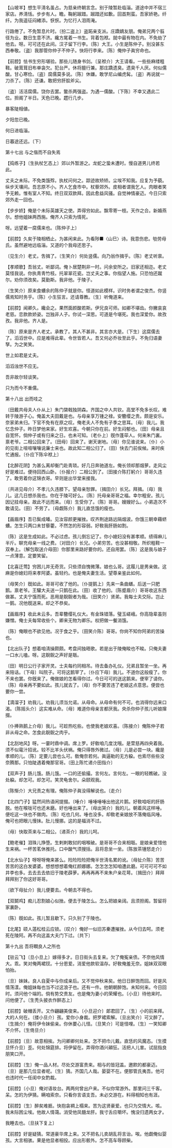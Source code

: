 <!-- { "loadSidebar": true } -->
【山坡羊】想生平淸名虽占。为慈亲终朝言念。别于陵暂赴临淄。道途中并不宿三家店。养淸恬。步步有人。瞻。鞠躬踧踖。踧踖还如歉。回首荆蛮。吾家娇艳。纤纤。为我遥征闷緖添。恹恹。为忆行人泪雨淹。

行路倦了。不免暂息片时。〔扮二盗上〕盗跖亲支派。庄蹻嫡友朋。俺弟兄两个翦径为业。数日生意不济。纔方尾着一书生。背着包袱。就中最有物在内。不免劫了他去。呀。可可还在此间。汉子留下行李。〔陈〕大王。小生是陈仲子。别没甚东西奉敬。〔盗〕我那管你仲子不仲子。快将行李来。〔陈〕俺仲子眞穷命也。 

【前腔】怯书生穷形堪验。那些儿随身书剑。〔呈袱介〕大王请看。一些些麻缕粗鞋。破茸茸旧布单衾欠。犯台严。休将膻行兼。那庄蹻遗臭。遗臭千人厌。何似儒酸。甘心寒俭。〔盗〕腐儒莫多说。〔陈〕休嫌。敢学尼山编虎髯。〔盗〕再说就一刀杀了。〔陈〕还谦。敢把穷肝脍斧尖。

〔盗〕活活腐儒。饶你去罢。鳖杀两强盗。为遇一儒酸。〔下陈〕不幸又遇此二位。担阁了半日。天色已晚。趱行几步。 

暴客陡相値。



夕阳忽已晚。

何日进临淄。



日暮途还远。〔下〕 

第十七出
与之偕而不自失焉

【捣练子】〔生执杖乞态上〕郊以外暂游之。龙蛇之蛰未遭时。慢自道男儿终若此。

丈夫之未际。不免类饿殍。执杖问何之。踪迹故矫矫。尘埃不知我。应复为予藐。纵步天壤间。吾志原不小。齐人乞食市中。杖藜郊外。皮相者谓我乞人。肉眼者笑予无赖。惟有室人不知。终日双双款拜。因此愈益风骚。自觉神情豪迈。今日只索郊外走一回也。 

【步步娇】俺是个未际英雄天之使。弄得穷如此。飘零寄一枝。天作之合。新婚燕尔。想他姐妹两西施。俺齐人只索为情死。

呀。远望着一腐儒来也。〔陈仲子上〕 

【前腔】久矣于陵相栖止。为甚闲来此。为看陟■〈山巳〉诗。我意伤悲。劬劳母氏。虽然避地远临淄。又道的个我母还思子。

〔见生介〕老丈。吿揖了。〔生笑介〕何处竖儒。向乃翁作揖乎。〔陈〕老丈听禀。 

【孝顺歌】吾翁丈。听鄙词。俺卜居楚荆非一时。问余安所之。旧家还相迩。老丈莫怪我说。你执靑靑竹枝。托翠翠花瓷。岂丈夫之事。你指望人施。只恐怕还蹴尔。劝你须改矣。莫勤斯。我非他。于陵子。

〔生笑介〕原来食螬余的陈仲子就是你。怪道如此模样。识时务者谓之俊杰。你竖儒焉知时务乎。〔陈〕小生狂言。还请尊教。〔生〕听俺道来。 

【前腔】闻卿久。纔会之。果然面颜酸若斯。伊兄良可师。如卿不堪齿。你撇哀哀老慈。恋款款娇姿。岂独非人子。你试一深思。可道是今堪死。我也深爱你。故孜孜。我非他。齐人是。

〔陈〕原来是齐人老丈。承教了。其人不甚非。其言亦大是。〔下生〕这腐儒去了。滔滔世中。应是难得此辈。令世皆若人。吾又何必乔妆至此乎。不免归语妻孥。为之笑笑。 

世上如君是丈夫。



滔滔浊世不应无。

吾非故尔轻谈笑。



只为而今不重儒。 

第十八出
出而哇之

〔田戴共母夫人仆从上〕朱门棨戟独阴森。齐国之中人共钦。高堂不免多长叹。难转于陵游子心。俺盖大夫田戴是也。与母亲享万锺之禄。安簪缨之贵。颇是安乐。奈家弟未归。下官不免有在原之叹。俺老夫人不免有子季之思耳。〔母〕我儿。我忆念仲子。昨日梦他来家。好生欢喜。今朝只你在前。好生闷郁也。〔田〕母亲且自宽怀。倘仲子或有归来之日。也未可知。〔老仆上〕旣作蓬荜人。何来朱门裏。禀老爷。二相公回来了。〔田母〕回来了。谢天谢地。〔母〕你见谁说来。〔仆〕小的见街上喧喧嚷嚷说廉士来也。故此知二相公归了。〔田〕快去门前俟候。来时疾忙通报。〔仆应下陈伞袱上〕 

【北醉花阴】为甚么离却衡门赴靑琐。好几日奔驰道左。俺长领却那烟萝。走风尘好是难过。便待回西山卧。〔仆报介〕二相公到了。〔田接介陈打躬介〕哥哥久违了。敢劳着你这锦衣哥。早则是出华堂来接我。

〔共进见母介〕不孝儿久违膝下。望母亲恕罪。〔揖田介〕长兄。拜揖。〔母〕我儿。这几日想杀我也。你在于陵可好么。〔陈〕托母亲哥哥之福。幸尔粗安。孩儿因记挂母亲。故此不远而来。〔母〕生受你了。〔陈〕哥哥。嫂嫂好么。小弟造次不敢请见。〔田〕不劳了。〔母觑陈介〕我儿直恁饿的瘦也。 

【画眉序】吾已鬓成皤。见汝容颜更摧挫。叹齐荆途路远隔烟波。你饿三朝幸藉蛴螬。怎生只两口未甘藜藿。不然怎的形容弱。好敎我肝肠如割。

〔陈〕这是生成如此。不必过虑。孩儿倒忘记了。你小媳妇没有甚孝顺。绩得麻儿半斤。聊充母亲一线之费。〔对田介〕长兄。小弟穷苦。也没甚相敬。所织粗鞋一双奉上。〔解包取送介母田〕你那里来路好要你的。还自用罢。〔陈〕这是我与娘子一点薄意。定要笑留。 

【北喜迁莺】穷困儿并无奇货。只些须自愧微薄。娘也么哥。这履儿是男亲做。这麻是你媳妇将来孝阿婆。虽轻约。也是俺夫妻生活。望尊亲鉴此如何。

〔母笑介〕旣如此。哥哥可收了他的。〔仆提鹅上〕先来一条曲蟮。后送一只肥鹅。禀老爷。王驩大夫送一只鹅在此。〔田〕收了他的。〔陈蹙眉介〕哥哥收这东西做甚。丈夫宁饿而死。恶用是鶃鶃者为哉。〔田笑介〕贤弟。我每士夫交际。岂止一鹅。况他旣送来。却之不恭矣。 

【画眉序】收此未云多。吾辈簪缨礼仪大。有金珠错落。璧玉嵯峨。你高隐辈虽则嫌憎。俺士夫每常收些个。卿来无物为卿乐。权把做一餐消饿。

〔陈〕俺眼也不欲见他。况于食之乎。〔田笑介陈〕哥哥。你尙不知你阿弟的苦操也。 

【北出队子】想着咱淸操颇颇。考盘间独晤歌。若是出于陵俺睃也不睃。只俺夫妻一口水儿嗑。呀。这鶃鶃之声好是聒。

〔田〕明日公行子家开灵。士夫每约同相吊。待去备办礼仪。兄弟且暂坐一坐。再来陪话。〔下母〕叫院子。可将这鹅宰了。〔仆应下母〕我儿。不道你这般瘦了。你不来也罢。你旣来了。俺做娘的怎看得你过。今日可可的送这鹅来。便宰了请你。〔陈〕母亲再不要如此。孩儿就去了。〔母〕你不要苦违了老娘这点意思。便尝也要你一尝。 

【滴溜子】劝我儿。劝我儿须当允诺。从母命。从母命有何不可。也消得你远来口渴。〔陈摇头介〕这实难从命。〔母〕难道你母亲言都厌我。央杀你仲子孩儿听娘撺掇。

〔仆捧熟鹅上介母〕我儿。可趁热吃些。也使我老娘欢喜。〔陈接介〕俺陈仲子若非从母之命。怎食此鶃鶃之肉乎。 

【北刮地风】呀。一霎时鼎中调。席上罗。好敎咱几度沈哦。是萱慈再四央着我。须不似鼋汁招讹。较不比羊头伏祸。俺只得唇外微过。〔母〕儿是必尝一块。纔是孝顺的儿。〔陈〕定要儿尝也么可。敎俺奈若何。眞逼勒的无方躱。也索尽些些没奈腾那。只怕陡遇着俺那官哥。〔田上陈忙递介田指介〕 

【双声子】肠儿饿。肠儿饿。一口的还偷撮。言何左。言何左。一眼的轻瞧破。没处躱。却怎可。却怎可。笑灵龟舍尔。朵颐观我。

〔陈惭介〕大兄责之有理。俺陈仲子眞没得解说也。〔走介〕 

【北四门子】猛然间热语闲提掇。〔唾介〕唾唾唾唾出他这片鹅。好敎咱呕的肝肠脱。他在喉咙可也还未磨。好也唾出来了。〔母出哭介〕我的儿。朝着风这样唾。便吃这一块也不做肉。〔陈〕吃也几何。唾也没多。却敎老亲娘放不落俺临风唾。俺可也把眼儿慢抺。肚儿慢挪。这的是福消不过。

〔母〕快取茶来与二相公。〔递茶介〕我的儿呵。 

【鲍老催】泪珠儿挣堕。生剌剌敢挝的咽喉破。是哥哥不合来相聒。是娘亲爱惜他生来祸。一杯苦茗休推托。口中酸气须搜括。且将息坐一坐。〔陈放茶锺怒走介〕 

【北水仙子】呀呀呀俺来甚么。险险险险把俺半世淸名累的讹。〔母扯介陈〕苦苦苦苦的这白发婆婆。想想想想着俺红颜娜娜。怎怎怎怎知咱遭此磨。可可可可不如井李也多。去去去去依旧于陵老薜萝。再再再再不来朱户亲花萼。〔揖田介〕拜拜拜拜别了你这好哥哥。

〔欲下母扯介〕我儿便要去。今朝去不得也。 

【双鬬鸡】痴儿忍割娘心似挫。便去于陵怎么。怎么把娘亲阔。且须担阁。暂留将家裏卧。

〔陈〕旣如此。孩儿暂且歇下。只久别了于陵也。 

【北尾】硕人薖松桂云应锁。〔叹介〕俺好一似旧苏秦遭摧挫。从今归去呵。须老死在陵阿。再不向这盖大夫门下过。〔共下〕 

第十九出
吾将瞷良人之所也

【驻云飞】〔旦小旦上〕嫁得多才。日日街头去复来。欠了俺寃亲债。不奈他风情大。乖。笑对俺两裙钗。十分恩爱。消爱他款软温存。好敎俺羞无奈。姐妹双双眼怕抬。

〔旦〕妹妹。良人自夏中与你成亲后。又不觉仲秋来矣。他日日醉饱而回。好是风情荡漾。俺姐妹每也当不过这浪子也。还有一件。他朝朝醉饱。未知何来。今日回时。须问他个端的。倘有势交贵友。也是俺为妻小的荣耀也。〔小旦〕待他来时。问他便了。〔生秃头披衣作醉态上〕 

【前腔】破帽丢开。又作翩翩美俊来。〔小旦迎介〕郞君回了。〔生〕小的前来拜。大的人何在。〔搂小旦介〕孩。爱你小身裁。把罗裙索解。〔旦出笑介〕可又醉了。〔生揖介〕俺将伊令妹偷亲。你休要心儿怪。〔旦笑介〕可是怪哩。〔生〕一笑知卿不介怀。〔生倚旦介〕 

【前腔】〔旦〕故意相挨。为问卿卿何处来。怎不把巾儿戴。直恁的风魔态。〔生摸旦怀介旦〕歪。何处锦筵排。将伊留在。弄得你酒兴顚狂。活把人儿害。试屈指良朋笑口开。

【前腔】〔生〕俺一品人材。尽处交游富贵来。相与的皆冠盖。邀飮的都豪迈。〔旦〕是那几位显者呢。〔生〕猜。齐国几人哉。晏婴不在。便那管氏夷吾。他可也违时代一任闺中女酌裁。

【前腔】〔小旦〕俺对语妆台。两两何曾出户来。不似你常游外。那里问三千客。呆。怎的为伊猜。瞒咱索奈。只看你言语支吾。未必交游在。料得相知也有涯。

【前腔】〔生〕醉矣难捱。快抱衾裯上榻来。苦为这贤豪爱。也只为交情大。咳。我未际困尘埃。他故人情蔼。消受他凤髓龙肝。我寸舌应嚼坏。愧没归遗两女才。

我睡去也。〔旦扶下复上〕 

【前腔】好是疑猜。常道豪华席上来。又不把名儿卖胡乱将言诒。唉。他觑俺似婴孩。大言相骇。果是他显者相投。应出形骸外。怎不高车辱顾柴。

